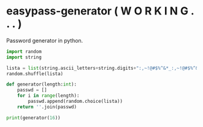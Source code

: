 # easypass-generator ( W O R K I N G . . . )
Password generator in python.

```python
import random
import string

lista = list(string.ascii_letters+string.digits+":,~!@#$%^&*_:,~!@#$%^&*_")
random.shuffle(lista)

def generator(length:int):
    passwd = []
    for i in range(length):
        passwd.append(random.choice(lista))
    return ''.join(passwd)

print(generator(16))
```
